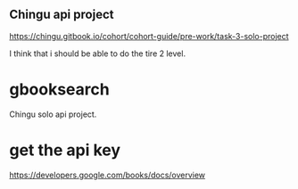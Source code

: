 ## Chingu api project
https://chingu.gitbook.io/cohort/cohort-guide/pre-work/task-3-solo-project

I think that i should be able to do the tire 2 level.

# gbooksearch
Chingu solo api project. 

# get the api key
https://developers.google.com/books/docs/overview

